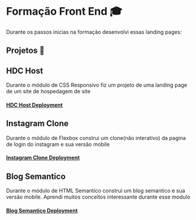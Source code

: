 # Formação Front End 🎓
Durante os passos inicias na formação desenvolvi essas landing pages:

## Projetos 🚀

## HDC Host
Durante o módulo de CSS Responsivo fiz um projeto de uma landing page de um site de hospedagem de site
#### [HDC Host Deployment ](https://wagnernazarios.github.io/formacao-front-end/7%20-%203%C2%BA%20projeto%20HDC%20Host/index.html)

## Instagram Clone
Durante o módulo de Flexbox construi um clone(não interativo) da pagina de login do instagram e sua versão mobile 
#### [Instagram Clone Deployment](https://wagnernazarios.github.io/formacao-front-end/9%20-%204%C2%BA%20projeto%20Instagram%20Clone/index.html)



## Blog Semantico
Durante o módulo de HTML Semantico construi um blog semantico e sua versão mobile.
Aprendi muitos conceitos interessante durante esse modulo
#### [Blog Semantico Deployment]([https://wagnernazarios.github.io/formacao-front-end/9%20-%204%C2%BA%20projeto%20Instagram%20Clone/index.html](https://wagnernazarios.github.io/formacao-front-end/11%20-%205%C2%BA%20pojeto%20blog%20semanatico/index.html))
